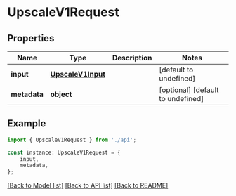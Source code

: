 # UpscaleV1Request


## Properties

Name | Type | Description | Notes
------------ | ------------- | ------------- | -------------
**input** | [**UpscaleV1Input**](UpscaleV1Input.md) |  | [default to undefined]
**metadata** | **object** |  | [optional] [default to undefined]

## Example

```typescript
import { UpscaleV1Request } from './api';

const instance: UpscaleV1Request = {
    input,
    metadata,
};
```

[[Back to Model list]](../README.md#documentation-for-models) [[Back to API list]](../README.md#documentation-for-api-endpoints) [[Back to README]](../README.md)
